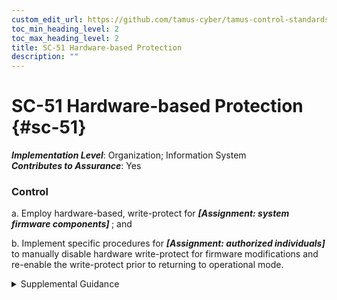 ```yaml
---
custom_edit_url: https://github.com/tamus-cyber/tamus-control-standards/tree/main/content/tamus.edu/TAMUS_profile.yaml
toc_min_heading_level: 2
toc_max_heading_level: 2
title: SC-51 Hardware-based Protection
description: ""
---
```


# SC-51 Hardware-based Protection {#sc-51}

_**Implementation Level**_: Organization; Information System\
_**Contributes to Assurance**_: Yes

### Control



a. Employ hardware-based, write-protect for <strong title="sc-51_odp.01"> <em>[Assignment: system firmware components]</em> </strong> ; and

b. Implement specific procedures for <strong title="sc-51_odp.02"> <em>[Assignment: authorized individuals]</em> </strong> to manually disable hardware write-protect for firmware modifications and re-enable the write-protect prior to returning to operational mode.


<details><summary>Supplemental Guidance</summary>None.</details>
